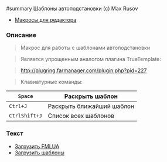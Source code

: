 ﻿#summary Шаблоны автоподстановки (c) Max Rusov

  * [Макросы для редактора](Editor.md)

### Описание ###

> Макрос для работы с шаблонами автоподстановки

> Является упрощенным аналогом плагина TrueTemplate:<br>
<blockquote><a href='http://plugring.farmanager.com/plugin.php?pid=227'>http://plugring.farmanager.com/plugin.php?pid=227</a></blockquote>

<blockquote>Клавиатурные команды:</blockquote>

<table><thead><th> <code>Space</code> </th><th> Раскрыть шаблон </th></thead><tbody>
<tr><td> <code>Сtrl+J</code> </td><td> Раскрыть ближайший шаблон  </td></tr>
<tr><td> <code>СtrlShift+J</code> </td><td> Список всех шаблонов  </td></tr></tbody></table>

<h3>Текст</h3>

<ul><li><a href='http://far-macro-library.googlecode.com/svn/trunk/Editor/EasyTemplate.fmlua'>Загрузить FMLUA</a>
</li><li><a href='http://far-macro-library.googlecode.com/svn/trunk/Editor/EasyTemplate-Common.fmlua'>Загрузить шаблоны</a>